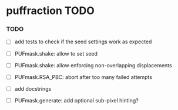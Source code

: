 # puffraction TODO

### TODO

- [ ] add tests to check if the seed settings work as expected
- [ ] PUFmask.shake: allow to set seed
- [ ] PUFmask.shake: allow enforcing non-overlapping displacements
- [ ] PUFmask.RSA_PBC: abort after too many failed attempts
- [ ] add docstrings
- [ ] PUFmask.generate: add optional sub-pixel hinting?

